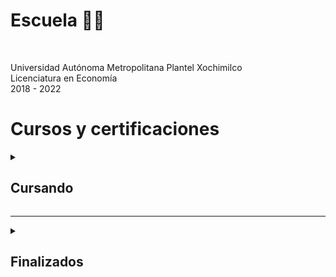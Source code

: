 <!-- Universidad -->
<h1>Escuela 👨‍🎓</h1>

<br>

Universidad Autónoma Metropolitana Plantel Xochimilco<br>
Licenciatura en Economía<br>
2018 - 2022<br>



<!-- Certificaciones y cursos -->
<h1>Cursos y certificaciones</h1>


<!-- Cursando -->
<details>
  <summary><h2>Cursando</h2></summary>
  
---
  
<br>

<!--Udemy-->
<a href="https://www.udemy.com/">
<img src="https://kodigo.org/wp-content/uploads/2023/03/udemy-logo-on-dark.png" alt="Udemy" width="65">
</a>

[Python TOTAL - Programador Avanzado en 16 días](https://www.udemy.com/course/python-total/)

<br>

<!--Platzi-->
<a href="https://platzi.com/">
<img src="https://static.platzi.com/static/images/footer/logo.png" alt="Platzi" width="100">
</a>

<h4>Platzi English Academy</h4>

[Inglés Intermedio Alto B2](https://platzi.com/ruta/intermediate-core2/?school=_escuela_ingles_)
  

<h4>Escuela de Data Science e Inteligencia Artificial</h4>

[Ruta: Data Analyst](https://platzi.com/ruta/data-analyst/?school=_escuela_escuela-datos_)
  

<h4>Escuela de Blockchain y Criptomonedas</h4>

[Ruta: Finanzas para el Futuro](https://platzi.com/ruta/finanzas-descentralizadas/?school=_escuela_escuela-blockchain_)
  

<h4>Escuela de Finanzas e Inversiones</h4>
   
[Ruta: Conseguir trabajo en Finanzas e Inversiones](https://platzi.com/ruta/empleo-finanzas/?school=_escuela_finanzas_)

</details>

---

<!-- Finalizados -->
<details>
<summary><h2>Finalizados</h2></summary>
---

<!--LinkedIn Learning-->
<details>
<summary><h3>LinkedIn Learning</h3></summary>
  
---

_18/04/23_ [Python esencial](https://www.linkedin.com/learning/certificates/1cc5bf07ec87710aab4a33420cec915a6ff10da2e9b4cd37fa13ee6570ec2005)

_09/04/23_ [Fundamentos profesionales del análisis de datos, por Microsoft y LinkedIn](https://www.linkedin.com/learning/certificates/c8db1b64e980a32c64dc2690723833e8bb5a5523042e94c93cd232995bab350d)

_25/03/23_ [Power BI para principiantes: Análisis de datos](https://www.linkedin.com/learning/certificates/a513bba6f15469aac36f87047b33d44773d0ddeece23f4549921bdfb702acae5)
</details>

---

<!--Platzi-->
<details>
<summary><h3>Platzi</h3></summary>
  
---

<h3>Escuela de Data Science e Inteligencia Artificial</h3>
   
<details>
<summary><h5>Ruta Data Analyst ->
<a href="https://platzi.com/ruta/data-analyst/?school=_escuela_datos_">
<i>Cursando</i>
</a>
</h5></summary>

_22/05/23_ [Curso de Google Data Studio](https://platzi.com/p/roderick_gamer/curso/1838-data-studio/diploma/detalle/)

_11/05/23_ [Curso de PostgreSQL](https://platzi.com/p/roderick_gamer/curso/1480-postgresql/diploma/detalle/)
  
_28/04/23_ [Curso de Fundamentos de Bases de Datos](https://platzi.com/p/roderick_gamer/curso/1566-course/diploma/detalle)

_03/05/23_ [Curso de Excel Avanzado para Análisis de Datos](https://platzi.com/p/roderick_gamer/curso/4822-course/diploma/detalle/)

_21/04/23_ [Curso de Business Intelligence: Utilidad y Áreas de Oportunidad](https://platzi.com/p/roderick_gamer/curso/2359-course/diploma/detalle)

_17/04/23_ [Curso de Principios de Visualización de Datos para Business Intelligence](https://platzi.com/p/roderick_gamer/curso/2195-visualizacion-datos/diploma/detalle/)
</details>

<details>
<summary><h5>Ruta Pensamiento Lógico ->
<a href="https://platzi.com/p/roderick_gamer/ruta/8860-pensamiento-logico-data/diploma/detalle/">
<i>Certificado</i>
</a>
</h5></summary>

_09/04/23_ [Curso de Pensamiento Lógico: Lenguajes de Programación](https://platzi.com/p/roderick_gamer/curso/3223-course/diploma/detalle/)

_08/04/23_ [Curso de Pensamiento Lógico: Manejo de Datos, Estructuras y Funciones](https://platzi.com/p/roderick_gamer/curso/3222-course/diploma/detalle)

_07/04/23_ [Curso de Pensamiento Lógico: Algoritmos y Diagramas de Flujo](https://platzi.com/p/roderick_gamer/curso/3221-course/diploma/detalle)
</details>

<details>
<summary><h5>Ruta Fundamentos de data ->
<a href="https://platzi.com/p/roderick_gamer/ruta/8263-fundamentos-data/diploma/detalle/">
<i>Certificado</i>
</a>
</h5></summary>

_04/04/23_ [Curso de Lenguaje y Notación Matemática](https://platzi.com/p/roderick_gamer/curso/2884-course/diploma/detalle/)

_31/03/23_ [Curso de Álgebra](https://platzi.com/p/roderick_gamer/curso/1449-course/diploma/detalle)

_25/03/23_ [Curso de Fundamentos de Matemáticas](https://platzi.com/p/roderick_gamer/curso/1393-course/diploma/detalle)

_10/03/23_ [Curso de Excel Básico](https://platzi.com/p/roderick_gamer/curso/4036-course/diploma/detalle)

_09/03/23_ [Introducción a Excel para Principiantes](https://platzi.com/p/roderick_gamer/curso/3639-course/diploma/detalle)

_16/03/23_ [Curso de Ética y Manejo de Datos para Data Science e Inteligencia Artificial](https://platzi.com/p/roderick_gamer/curso/3156-course/diploma/detalle/)

_09/03/23_ [Curso de Análisis de Negocios para Ciencia de Datos](https://platzi.com/p/roderick_gamer/curso/2069-course/diploma/detalle)

_08/03/23_ [Cómo y Por Qué Aprender Data Science e Inteligencia Artificial](https://platzi.com/p/roderick_gamer/curso/2807-course/diploma/detalle)
</details>

<br>

----
  
<h3>Platzi English Academy</h3>

<details>
<summary><h5>Inglés Intermedio Alto B2 ->
<a href="https://platzi.com/ruta/intermediate-core2/">
<i>Cursando</i>
</a>
</h5></summary>





_08/06/23_ [Curso de Inglés Intermedio Alto B2: Comentarios y Opiniones](https://platzi.com/p/roderick_gamer/curso/2415-intenciones-comparaciones/diploma/detalle/)

_24/05/23_ [Curso de Inglés Intermedio Alto B2: Suposiciones e Instrucciones](https://platzi.com/p/roderick_gamer/curso/2423-oraciones-relativas/diploma/detalle/)
</details>  

<details>
<summary><h5>Inglés Intermedio B1 ->
<a href="https://platzi.com/p/roderick_gamer/learning-path/8310-intermediate-core/diploma/detalle/">
<i>Certificado</i>
</a>
</h5></summary>

_14/05/23_ [Curso de Inglés Intermedio B1: Práctica Gramatical y Condicionales](https://platzi.com/p/roderick_gamer/curso/2698-course/diploma/detalle/)

_03/05/23_ [Curso de Inglés Intermedio B1: Preguntas Negativas y Recomendaciones](https://platzi.com/p/roderick_gamer/curso/2580-course/diploma/detalle/)

_29/04/23_ [Taller de Inglés Intermedio para Consultas Médicas](https://platzi.com/p/roderick_gamer/curso/5154-course/diploma/detalle/)

_23/04/23_ [Curso de Inglés Intermedio B1: Palabras Interrogativas y Propósitos](https://platzi.com/p/roderick_gamer/curso/2505-course/diploma/detalle/)
  
_23/04/23_ [Curso de Inglés Intermedio B1: Comparativos y Planes Futuros](https://platzi.com/p/roderick_gamer/curso/2567-course/diploma/detalle/)
  
_23/04/23_ [Curso de Inglés Intermedio B1: Voz Pasiva y Consejos](https://platzi.com/p/roderick_gamer/curso/2520-course/diploma/detalle/)

_23/04/23_ [Curso de Inglés Intermedio B1: Solicitudes y Pronombres Reflexivos](https://platzi.com/p/roderick_gamer/curso/2519-course/diploma/detalle/)

_23/04/23_ [Curso de Inglés Intermedio B1: Conjunciones y Uso de Prefijos](https://platzi.com/p/roderick_gamer/curso/2414-course/diploma/detalle/)

_23/04/23_ [Curso de Inglés Intermedio B1: Primer Condicional y Pasado Continuo](https://platzi.com/p/roderick_gamer/curso/5349-course/diploma/detalle/)

_23/04/23_ [Taller de Inglés Intermedio para Viajes de Negocios](https://platzi.com/p/roderick_gamer/curso/6934-course/diploma/detalle/)
  
_25/03/23_ [Curso de Inglés Intermedio B1: Presente Perfecto y Preposiciones](https://platzi.com/p/roderick_gamer/curso/2417-course/diploma/detalle/)
  
_17/03/23_ [Curso de Inglés Intermedio B1: Adjetivos y Preguntas Indirectas](https://platzi.com/p/roderick_gamer/curso/2464-course/diploma/detalle/)
  
_05/03/23_ [Curso de Inglés Intermedio B1: Pronombres y Cláusulas Relativas](https://platzi.com/p/roderick_gamer/curso/2418-course/diploma/detalle/)

_16/02/23_ [Curso de Inglés Intermedio B1: Descripción de Eventos y Preferencias](https://platzi.com/p/roderick_gamer/curso/2391-course/diploma/detalle/)
  
_15/02/23_ [Curso de Inglés Intermedio B1: Expresiones de Tiempo y Cantidad](https://platzi.com/p/roderick_gamer/curso/4989-course/diploma/detalle/)
</details>

<details>
<summary><h5>Inglés Básico Complementario ->
<a href="https://platzi.com/p/roderick_gamer/ruta/8313-beginner-complementary/diploma/detalle/">
<i>Certificado</i>
</a>
</h5></summary>

_08/02/23_ [Curso de Inglés Básico para el Trabajo](https://platzi.com/p/roderick_gamer/curso/5252-course/diploma/detalle/)

_07/02/23_ [Curso de Inglés para Compras](https://platzi.com/p/roderick_gamer/curso/2216-course/diploma/detalle/)

_07/02/23_ [Curso de Inglés para Networking](https://platzi.com/p/roderick_gamer/curso/2526-course/diploma/detalle/)

_07/02/23_ [Curso Básico de Escritura en Inglés](https://platzi.com/p/roderick_gamer/curso/2256-course/diploma/detalle/)

_07/02/23_ [Curso Básico de Pronunciación en Inglés](https://platzi.com/p/roderick_gamer/curso/3153-course/diploma/detalle/)
</details>

<details>
<summary><h5>Inglés Básico A2 ->
<a href="https://platzi.com/p/roderick_gamer/learning-path/12050-beginner-core2/diploma/detalle/">
<i>Certificado</i>
</a>
</h5></summary>

_14/05/23_ [Taller de Inglés Básico para Viajes de Turismo](https://platzi.com/p/roderick_gamer/curso/7131-course/diploma/detalle/)

_14/05/23_ [Curso de Inglés Básico A2: Infinitivos y Presente Continuo](https://platzi.com/p/roderick_gamer/curso/7265-course/diploma/detalle/)

_06/02/23_ [Curso de Inglés Básico A2: Descripciones y Comparaciones](https://platzi.com/p/roderick_gamer/curso/2196-course/diploma/detalle/)

_06/02/23_ [Curso de Inglés Básico A2: Experiencias Pasadas e Intenciones Futuras](https://platzi.com/p/roderick_gamer/curso/2655-course/diploma/detalle/)

_06/02/23_ [Taller de Inglés Básico sobre las Partes del Cuerpo](https://platzi.com/p/roderick_gamer/curso/3574-course/diploma/detalle/)

_06/02/23_ [Curso de Inglés Básico A2: Cuantificadores y Superlativos](https://platzi.com/p/roderick_gamer/curso/2504-course/diploma/detalle/)

_06/02/23_ [Curso de Inglés Básico A2: Cantidades y Gerundios](https://platzi.com/p/roderick_gamer/curso/2413-course/diploma/detalle/)

_06/02/23_ [Taller de Inglés Básico para Vocabulario de Cocina](https://platzi.com/p/roderick_gamer/curso/3157-course/diploma/detalle/)

_06/02/23_ [Curso de Inglés Básico A2: Adverbios y Sustantivos](https://platzi.com/p/roderick_gamer/curso/2422-course/diploma/detalle/)

_06/02/23_ [Curso de Inglés Básico A2: Artículos y Verbos Modales](https://platzi.com/p/roderick_gamer/curso/2396-course/diploma/detalle/)

_06/02/23_ [Taller de Inglés Básico sobre las Partes de la Casa](https://platzi.com/p/roderick_gamer/curso/3043-course/diploma/detalle/)

_06/02/23_ [Curso de Inglés Básico A2: Preguntas y Respuestas Comunes](https://platzi.com/p/roderick_gamer/curso/4988-course/diploma/detalle/)
</details>


<details>
<summary><h5>Inglés Básico A1 ->
<a href="https://platzi.com/p/roderick_gamer/ruta/8309-beginner-core/diploma/detalle/">
<i>Certificado</i>
</a>
</h5></summary>

_06/02/23_ [Curso de Inglés Básico A1: Fechas, Horas y Expresiones Simples](https://platzi.com/p/roderick_gamer/curso/2395-course/diploma/detalle/)

_06/02/23_ [Taller de Inglés Básico sobre los Miembros de la Familia](https://platzi.com/p/roderick_gamer/curso/3230-course/diploma/detalle/)

_05/02/23_ [Curso de Inglés Básico A1: Presente Simple y Vocabulario Común](https://platzi.com/p/roderick_gamer/curso/2393-course/diploma/detalle/)

_05/02/23_ [Taller de Inglés Básico sobre Elementos y Expresiones de Trabajo](https://platzi.com/p/roderick_gamer/curso/3996-course/diploma/detalle/)

_05/02/23_ [Curso de Inglés Básico A1 para Principiantes](https://platzi.com/p/roderick_gamer/curso/3093-course/diploma/detalle/)

_05/02/23_ [Taller de Inglés Básico para Descripciones Personales](https://platzi.com/p/roderick_gamer/curso/2005-course/diploma/detalle/)

_05/02/23_ [Curso de Inglés Básico A1: Conversaciones Cortas y Habituales](https://platzi.com/p/roderick_gamer/curso/1945-course/diploma/detalle/)

_06/02/23_ [Curso Gratis de Estrategias para Aprender Inglés en Línea](https://platzi.com/p/roderick_gamer/curso/2633-course/diploma/detalle/)
</details>
  
<details>
<summary><h5>Practica de Listening en Inglés ->
<a href="https://platzi.com/ruta/practica-listening/">
<i>¿Certificado?</i>
</a>
</h5></summary>

_11/02/23_ [Audio Curso de Inglés para Viajes](https://platzi.com/p/roderick_gamer/curso/2175-course/diploma/detalle/)

_09/02/23_ [Audio Historia en Inglés: Atrapados en la Tecnología](https://platzi.com/p/roderick_gamer/curso/4660-course/diploma/detalle/)

_08/02/23_ [Audio Historia en Inglés: Misterios sin Resolver](https://platzi.com/p/roderick_gamer/curso/2535-course/diploma/detalle/)

_07/02/23_ [Audio Historia en Inglés: Una Aventura en la Ciudad](https://platzi.com/p/roderick_gamer/curso/2361-course/diploma/detalle/)
</details>
  
<br>
 
----
  
<h3>Escuela de Blockchain y Criptomonedas</h3>

<details>
<summary><h5>Ruta Finanzas para el Futuro ->
<a href="https://platzi.com/ruta/finanzas-descentralizadas/">
<i>Cursando</i>
</a>
</h5></summary>

_20/05/23_ [Minicurso de Introducción a la Investigación de Proyectos DeFi](https://platzi.com/p/roderick_gamer/curso/2695-defi-investigacion/diploma/detalle/)

_16/05/23_ [Curso de Introducción a Finanzas Descentralizadas (DeFi)](https://platzi.com/p/roderick_gamer/curso/2885-defi-lemon/diploma/detalle/)

_30/04/23_ [Curso de Stablecoins](https://platzi.com/p/roderick_gamer/curso/5285-course/diploma/detalle/)

_27/04/23_ [Curso Sobre la Historia del Dinero](https://platzi.com/p/roderick_gamer/curso/5813-course/diploma/detalle/)

_25/04/23_ [Curso de Binance: Exchange de Criptomonedas](https://platzi.com/p/roderick_gamer/curso/2696-course/diploma/detalle/)

_23/04/23_ [Audiocurso de Gestión Emocional de Inversión en Criptomonedas](https://platzi.com/p/roderick_gamer/curso/2553-course/diploma/detalle/)

_21/04/23_ [Cuadrante de Dinero de Bitcoin y Criptomonedas](https://platzi.com/p/roderick_gamer/curso/2693-course/diploma/detalle/)

_13/04/23_ [Curso de Economía Digital: Bitcoin y Criptomonedas](https://platzi.com/p/roderick_gamer/curso/2452-course/diploma/detalle/)

_30/03/23_ [Curso de Seguridad para Usuarios de Criptomonedas](https://platzi.com/p/roderick_gamer/curso/3227-course/diploma/detalle/)

_29/03/23_ [Curso de Gestión de Criptoactivos](https://platzi.com/p/roderick_gamer/curso/2617-course/diploma/detalle/)
</details>

<details>
<summary><h5>Ruta Crea tus primeros NFT ->
<a href="https://platzi.com/p/roderick_gamer/ruta/8298-creacion-nft/diploma/detalle/">
<i>Certificado</i>
</a>
</h5></summary>

_10/04/23_ [Curso de Creación de NFT](https://platzi.com/p/roderick_gamer/curso/3577-course/diploma/detalle)

_06/04/23_ [Audiocurso de Historia de los NFT](https://platzi.com/p/roderick_gamer/curso/3831-course/diploma/detalle)

_30/03/23_ [Curso de Seguridad para Usuarios de Criptomonedas](https://platzi.com/p/roderick_gamer/curso/3227-course/diploma/detalle)

_29/03/23_ [Curso de Gestión de Criptoactivos](https://platzi.com/p/roderick_gamer/curso/2617-course/diploma/detalle)

_22/03/23_ [Audiocurso de Historia de Ethereum y Smart Contracts](https://platzi.com/p/roderick_gamer/curso/2579-course/diploma/detalle)

_17/03/23_ [Audiocurso de Historia de Bitcoin y Criptomonedas](https://platzi.com/p/roderick_gamer/curso/2443-course/diploma/detalle)
</details>

<details>
<summary><h5>Ruta Fundamentos de Bitcoin, Blockchain y Criptomonedas ->
<a href="https://platzi.com/p/roderick_gamer/ruta/8297-fundamentos-blockchain/diploma/detalle/">
<i>Certificado</i>
</a>
</h5></summary>

_30/03/23_ [Curso de Seguridad para Usuarios de Criptomonedas](https://platzi.com/p/roderick_gamer/curso/3227-course/diploma/detalle)

_29/03/23_ [Curso de Gestión de Criptoactivos](https://platzi.com/p/roderick_gamer/curso/2617-course/diploma/detalle)

_22/03/23_ [Audiocurso de Historia de Ethereum y Smart Contracts](https://platzi.com/p/roderick_gamer/curso/2579-course/diploma/detalle)

_17/03/23_ [Audiocurso de Historia de Bitcoin y Criptomonedas](https://platzi.com/p/roderick_gamer/curso/2443-course/diploma/detalle)
</details>

<br>

----
  
<h3>Domina Excel</h3>

<details>
<summary><h5>Ruta Domina Excel ->
<a href="https://platzi.com/ruta/domina-excel/">
<i>Certificado</i>
</a>
</h5></summary>
  
_25/05/23_ [Curso de Inventarios con Excel](https://platzi.com/p/roderick_gamer/curso/1919-inventarios/diploma/detalle/)

_03/04/23_ [Curso de Excel Financiero para Realizar Cálculos y Pronósticos de Una Empresa](https://platzi.com/p/roderick_gamer/curso/1757-course/diploma/detalle)

_21/03/23_ [Curso de Excel Avanzado con Macros](https://platzi.com/p/roderick_gamer/curso/4294-course/diploma/detalle)

_13/03/23_ [Curso de Excel Intermedio para Analistas con Tableros y Fórmulas](https://platzi.com/p/roderick_gamer/curso/4037-course/diploma/detalle)

_10/03/23_ [Curso de Excel Básico](https://platzi.com/p/roderick_gamer/curso/4036-course/diploma/detalle)

_09/03/23_ [Introducción a Excel para Principiantes](https://platzi.com/p/roderick_gamer/curso/3639-course/diploma/detalle)
</details>

<br>

----
  
<h3>Escuela de Finanzas e Inversiones</h3>

<details>
<summary><h5>Ruta Conseguir trabajo en Finanzas e Inversiones ->
<a href="https://platzi.com/ruta/empleo-finanzas/?school=_escuela_finanzas_">
<i>Cursando</i>
</a>
</h5></summary>

_18/05/23_ [Curso para Empezar a Buscar Trabajo en Tecnología](https://platzi.com/p/roderick_gamer/curso/5417-buscar-trabajo/diploma/detalle/)

_14/05/23_ [Curso para Identificar y Vencer el Síndrome del Impostor](https://platzi.com/p/roderick_gamer/curso/2668-sindrome-impostor/diploma/detalle/)

_25/03/23_ [Curso de Optimización del Perfil de LinkedIn](https://platzi.com/p/roderick_gamer/curso/2499-course/diploma/detalle/)

_24/03/23_ [Curso para Preparar una Entrevista de Trabajo](https://platzi.com/p/roderick_gamer/curso/5450-course/diploma/detalle/)

_18/03/23_ [Curso de Creación de CV](https://platzi.com/p/roderick_gamer/curso/6603-course/diploma/detalle/)
</details>

<details>
<summary><h5>Ruta de Finanzas Personales ->
<a href="https://platzi.com/p/roderick_gamer/ruta/6807-finanzas-personales/diploma/detalle/">
<i>Certificado</i>
</a>
</h5></summary>

_28/04/23_ [Curso de Inglés para Finanzas](https://platzi.com/p/roderick_gamer/curso/2080-course/diploma/detalle/)

_02/05/23_ [Curso de Impuestos ante el SAT para México](https://platzi.com/p/roderick_gamer/curso/2686-course/diploma/detalle/)

_25/04/23_ [Curso de Finanzas Personales para Tiempos de Crisis Financiera](https://platzi.com/p/roderick_gamer/curso/6209-course/diploma/detalle/)

_22/04/23_ [Curso de Finanzas Personales para el Futuro](https://platzi.com/p/roderick_gamer/curso/1727-course/diploma/detalle/)

_27/02/23_ [Curso de Presupuesto y Flujo de Caja](https://platzi.com/p/roderick_gamer/curso/2025-course/diploma/detalle/)
  
_23/03/23_ [Curso de Creatividad Financiera](https://platzi.com/p/roderick_gamer/curso/1987-course/diploma/detalle/)

_23/02/23_ [Curso para Manejar tu Deuda](https://platzi.com/p/roderick_gamer/curso/2123-course/diploma/detalle/)

_05/04/23_ [Curso de Economía del Comportamiento](https://platzi.com/p/roderick_gamer/curso/2915-course/diploma/detalle/)

_01/03/23_ [Audiocurso de Introducción a la Economía Conductual](https://platzi.com/p/roderick_gamer/curso/2675-course/diploma/detalle/)

_02/03/23_ [Curso de Finanzas para Gestionar Créditos y Deudas Personales](https://platzi.com/p/roderick_gamer/curso/2644-course/diploma/detalle/)

_02/03/23_ [Curso Práctico de Finanzas con Adulting: Plan de Ahorro Personal](https://platzi.com/p/roderick_gamer/curso/2642-course/diploma/detalle/)

_28/02/23_ [Curso de Finanzas para Crear un Presupuesto Personal](https://platzi.com/p/roderick_gamer/curso/2639-course/diploma/detalle/)

_20/02/23_ [Curso de Educación Financiera y Finanzas Personales](https://platzi.com/p/roderick_gamer/curso/1940-course/diploma/detalle/)

_12/02/23_ [Curso de Introducción a Educación Financiera](https://platzi.com/p/roderick_gamer/curso/2166-course/diploma/detalle/)
</details>
</details>
  
---


<!--Udemy-->
<details>
<summary><h3>Udemy</h3></summary>
  
---

_22/04/23_ [Curso Power BI – Análisis de Datos y Business Intelligence](http://ude.my/UC-51b224de-2e87-4509-96db-f13b25cdceb2)

_17/03/23_ [SQL - Curso completo de Bases de Datos - de 0 a Avanzado](https://www.udemy.com/certificate/UC-74513fdd-662b-40a2-82b8-7b2a41f92026)
</details>

---
  
</details>
<!-- Iconos plataformas -->
<!-- https://static.platzi.com/media/platzi-isotipo@2x.png width="18" -->
<!-- https://static.platzi.com/static/images/footer/logo.png width="115" -->
<!-- https://upload.wikimedia.org/wikipedia/commons/thumb/b/b1/LinkedIn_Logo_2013_%282%29.svg/150px-LinkedIn_Logo_2013_%282%29.svg.png width="73" -->
<!-- https://hr.oregonstate.edu/sites/hr.oregonstate.edu/files/large-use_rgb_white_learning_rgb.png width="200" -->
<!-- https://www.udemy.com/staticx/udemy/images/v7/logo-udemy-inverted.svg width="55" -->

<!--Plataforma - Nombre del curso-->
<!--<p align="center">
  <i>dd/mm/aa</i>
  <a href="[Link-de-la-escuela]">
    <img src="[Link-del-icono]" alt="Plataforma" width="18">
  </a>
 <a href="[Link-del-certificado]">Nombre del curso</a>
</p>-->
